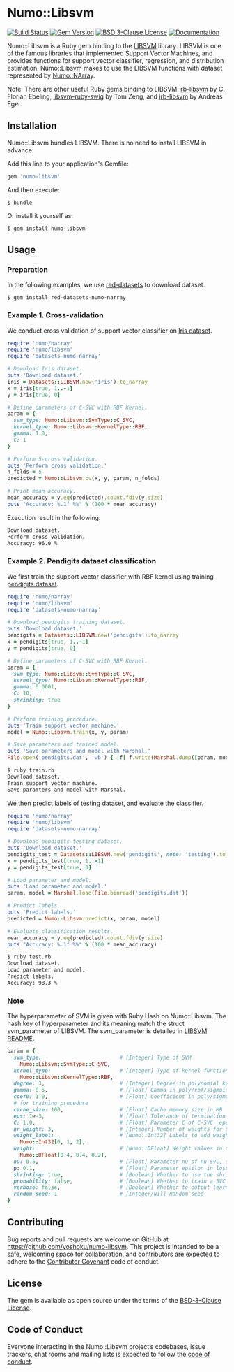 # Numo::Libsvm

[![Build Status](https://github.com/yoshoku/numo-libsvm/workflows/build/badge.svg)](https://github.com/yoshoku/numo-libsvm/actions?query=workflow%3Abuild)
[![Gem Version](https://badge.fury.io/rb/numo-libsvm.svg)](https://badge.fury.io/rb/numo-libsvm)
[![BSD 3-Clause License](https://img.shields.io/badge/License-BSD%203--Clause-orange.svg)](https://github.com/yoshoku/numo-libsvm/blob/master/LICENSE.txt)
[![Documentation](http://img.shields.io/badge/docs-rdoc.info-blue.svg)](https://www.rubydoc.info/gems/numo-libsvm/0.4.0)

Numo::Libsvm is a Ruby gem binding to the [LIBSVM](https://github.com/cjlin1/libsvm) library.
LIBSVM is one of the famous libraries that implemented Support Vector Machines,
and provides functions for support vector classifier, regression, and distribution estimation.
Numo::Libsvm makes to use the LIBSVM functions with dataset represented by [Numo::NArray](https://github.com/ruby-numo/numo-narray).

Note: There are other useful Ruby gems binding to LIBSVM:
[rb-libsvm](https://github.com/febeling/rb-libsvm) by C. Florian Ebeling,
[libsvm-ruby-swig](https://github.com/tomz/libsvm-ruby-swig) by Tom Zeng,
and [jrb-libsvm](https://github.com/andreaseger/jrb-libsvm) by Andreas Eger.

## Installation
Numo::Libsvm bundles LIBSVM. There is no need to install LIBSVM in advance.

Add this line to your application's Gemfile:

```ruby
gem 'numo-libsvm'
```

And then execute:

    $ bundle

Or install it yourself as:

    $ gem install numo-libsvm

## Usage

### Preparation

In the following examples, we use [red-datasets](https://github.com/red-data-tools/red-datasets) to download dataset.

    $ gem install red-datasets-numo-narray

### Example 1. Cross-validation

We conduct cross validation of support vector classifier on [Iris dataset](https://www.csie.ntu.edu.tw/~cjlin/libsvmtools/datasets/multiclass.html#iris).

```ruby
require 'numo/narray'
require 'numo/libsvm'
require 'datasets-numo-narray'

# Download Iris dataset.
puts 'Download dataset.'
iris = Datasets::LIBSVM.new('iris').to_narray
x = iris[true, 1..-1]
y = iris[true, 0]

# Define parameters of C-SVC with RBF Kernel.
param = {
  svm_type: Numo::Libsvm::SvmType::C_SVC,
  kernel_type: Numo::Libsvm::KernelType::RBF,
  gamma: 1.0,
  C: 1
}

# Perform 5-cross validation.
puts 'Perform cross validation.'
n_folds = 5
predicted = Numo::Libsvm.cv(x, y, param, n_folds)

# Print mean accuracy.
mean_accuracy = y.eq(predicted).count.fdiv(y.size)
puts "Accuracy: %.1f %%" % (100 * mean_accuracy)
```

Execution result in the following:

```sh
Download dataset.
Perform cross validation.
Accuracy: 96.0 %
```

### Example 2. Pendigits dataset classification

We first train the support vector classifier with RBF kernel using training [pendigits dataset](https://www.csie.ntu.edu.tw/~cjlin/libsvmtools/datasets/multiclass.html#pendigits).

```ruby
require 'numo/narray'
require 'numo/libsvm'
require 'datasets-numo-narray'

# Download pendigits training dataset.
puts 'Download dataset.'
pendigits = Datasets::LIBSVM.new('pendigits').to_narray
x = pendigits[true, 1..-1]
y = pendigits[true, 0]

# Define parameters of C-SVC with RBF Kernel.
param = {
  svm_type: Numo::Libsvm::SvmType::C_SVC,
  kernel_type: Numo::Libsvm::KernelType::RBF,
  gamma: 0.0001,
  C: 10,
  shrinking: true
}

# Perform training procedure.
puts 'Train support vector machine.'
model = Numo::Libsvm.train(x, y, param)

# Save parameters and trained model.
puts 'Save parameters and model with Marshal.'
File.open('pendigits.dat', 'wb') { |f| f.write(Marshal.dump([param, model])) }
```

```sh
$ ruby train.rb
Download dataset.
Train support vector machine.
Save paramters and model with Marshal.
```

We then predict labels of testing dataset, and evaluate the classifier.

```ruby
require 'numo/narray'
require 'numo/libsvm'
require 'datasets-numo-narray'

# Download pendigits testing dataset.
puts 'Download dataset.'
pendigits_test = Datasets::LIBSVM.new('pendigits', note: 'testing').to_narray
x = pendigits_test[true, 1..-1]
y = pendigits_test[true, 0]

# Load parameter and model.
puts 'Load parameter and model.'
param, model = Marshal.load(File.binread('pendigits.dat'))

# Predict labels.
puts 'Predict labels.'
predicted = Numo::Libsvm.predict(x, param, model)

# Evaluate classification results.
mean_accuracy = y.eq(predicted).count.fdiv(y.size)
puts "Accuracy: %.1f %%" % (100 * mean_accuracy)
```

```sh
$ ruby test.rb
Download dataset.
Load parameter and model.
Predict labels.
Accuracy: 98.3 %
```

### Note
The hyperparameter of SVM is given with Ruby Hash on Numo::Libsvm.
The hash key of hyperparameter and its meaning match the struct svm_parameter of LIBSVM.
The svm_parameter is detailed in [LIBSVM README](https://github.com/cjlin1/libsvm/blob/master/README).

```ruby
param = {
  svm_type:                         # [Integer] Type of SVM
    Numo::Libsvm::SvmType::C_SVC,
  kernel_type:                      # [Integer] Type of kernel function
    Numo::Libsvm::KernelType::RBF,
  degree: 3,                        # [Integer] Degree in polynomial kernel function
  gamma: 0.5,                       # [Float] Gamma in poly/rbf/sigmoid kernel function
  coef0: 1.0,                       # [Float] Coefficient in poly/sigmoid kernel function
  # for training procedure
  cache_size: 100,                  # [Float] Cache memory size in MB
  eps: 1e-3,                        # [Float] Tolerance of termination criterion
  C: 1.0,                           # [Float] Parameter C of C-SVC, epsilon-SVR, and nu-SVR
  nr_weight: 3,                     # [Integer] Number of weights for C-SVC
  weight_label:                     # [Numo::Int32] Labels to add weight in C-SVC
    Numo::Int32[0, 1, 2],
  weight:                           # [Numo::DFloat] Weight values in C-SVC
    Numo::DFloat[0.4, 0.4, 0.2],
  nu: 0.5,                          # [Float] Parameter nu of nu-SVC, one-class SVM, and nu-SVR
  p: 0.1,                           # [Float] Parameter epsilon in loss function of epsilon-SVR
  shrinking: true,                  # [Boolean] Whether to use the shrinking heuristics
  probability: false,               # [Boolean] Whether to train a SVC or SVR model for probability estimates
  verbose: false,                   # [Boolean] Whether to output learning process message
  random_seed: 1                    # [Integer/Nil] Random seed
}
```

## Contributing

Bug reports and pull requests are welcome on GitHub at https://github.com/yoshoku/numo-libsvm. This project is intended to be a safe, welcoming space for collaboration, and contributors are expected to adhere to the [Contributor Covenant](http://contributor-covenant.org) code of conduct.

## License

The gem is available as open source under the terms of the [BSD-3-Clause License](https://opensource.org/licenses/BSD-3-Clause).

## Code of Conduct

Everyone interacting in the Numo::Libsvm project’s codebases, issue trackers, chat rooms and mailing lists is expected to follow the [code of conduct](https://github.com/yoshoku/numo-libsvm/blob/master/CODE_OF_CONDUCT.md).
